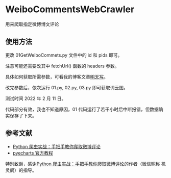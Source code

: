 # WeiboCommentsWebCrawler
用来爬取指定微博博文评论

## 使用方法
更改 01GetWeiboCommets.py 文件中的 id 和 pids 即可。

注意可能还需要改其中 fetchUrl() 函数的 headers 参数。

具体如何获取所需参数，可看我的博客文章[明天写]()。

改完参数后，依次运行 01.py, 02.py, 03.py 即可获取词云图。

测试时间 2022 年 2 月 11 日。

代码部分有效，我也不知道原因，01 代码运行了若干小时后中断报错，但数据确实保存了下来。

## 参考文献

- [Python 爬虫实战：手把手教你爬取微博评论](https://mp.weixin.qq.com/s/ON97bDKrDHWOOjiuBfY42g)
- [pyecharts 官方教程](https://gallery.pyecharts.org/#/WordCloud/wordcloud_custom_mask_image)

特别致谢，感谢[Python 爬虫实战：手把手教你爬取微博评论](https://mp.weixin.qq.com/s/ON97bDKrDHWOOjiuBfY42g)的作者（微信昵称 机灵鹤）的指导。


